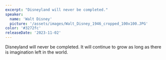 ```yaml
---
excerpt: "Disneyland will never be completed."
speaker:
  name: 'Walt Disney'
  picture: '/assets/images/Walt_Disney_1946_cropped_100x100.JPG'
color: '#3272fc'
releaseDate: '2023-11-02'
---
```

Disneyland will never be completed. It will continue to grow as long as there is imagination left in the world.